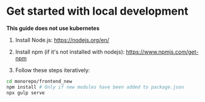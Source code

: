 # Get started with local development

**This guide does not use kubernetes**

1. Install Node.js: https://nodejs.org/en/
2. Install npm (if it's not installed with nodejs): https://www.npmjs.com/get-npm

4. Follow these steps iteratively:
```sh
cd monorepo/frontend_new
npm install # Only if new modules have been added to package.json
npx gulp serve
```

